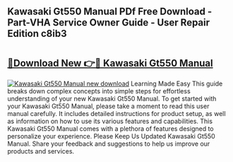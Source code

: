 ## Kawasaki Gt550 Manual PDf Free Download - Part-VHA Service Owner Guide - User Repair Edition c8ib3

# <h2><a href="http://cf28770.oget.top/?id=Kawasaki+Gt550+Manual">🔗Download New 👉🔴 Kawasaki Gt550 Manual</a></h2>

[![Kawasaki Gt550 Manual new download](https://i.imgur.com/5g1atiW.png)](http://cf28770.oget.top/?id=Kawasaki+Gt550+Manual)
Learning Made Easy This guide breaks down complex concepts into simple steps for effortless understanding of your new Kawasaki Gt550 Manual. To get started with your Kawasaki Gt550 Manual, please take a moment to read this user manual carefully. It includes detailed instructions for product setup, as well as information on how to use its various features and capabilities. This Kawasaki Gt550 Manual comes with a plethora of features designed to personalize your experience. Please Keep Us Updated Kawasaki Gt550 Manual. Share your feedback and suggestions to help us improve our products and services.
